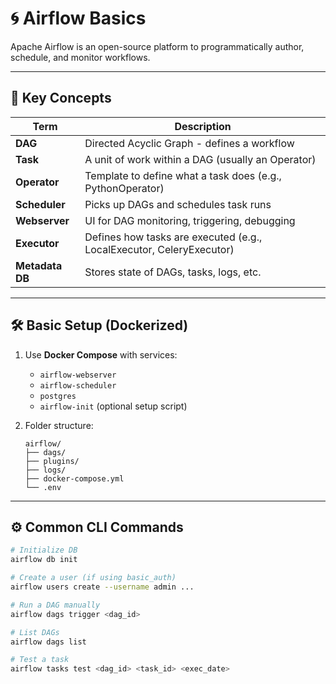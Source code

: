 # 🌀 Airflow Basics

Apache Airflow is an open-source platform to programmatically author, schedule, and monitor workflows.

---

## 🧠 Key Concepts

| Term         | Description |
|--------------|-------------|
| **DAG**      | Directed Acyclic Graph - defines a workflow |
| **Task**     | A unit of work within a DAG (usually an Operator) |
| **Operator** | Template to define what a task does (e.g., PythonOperator) |
| **Scheduler**| Picks up DAGs and schedules task runs |
| **Webserver**| UI for DAG monitoring, triggering, debugging |
| **Executor** | Defines how tasks are executed (e.g., LocalExecutor, CeleryExecutor) |
| **Metadata DB** | Stores state of DAGs, tasks, logs, etc. |

---

## 🛠️ Basic Setup (Dockerized)

1. Use **Docker Compose** with services:
   - `airflow-webserver`
   - `airflow-scheduler`
   - `postgres`
   - `airflow-init` (optional setup script)

2. Folder structure:

    ```
    airflow/
    ├── dags/
    ├── plugins/
    ├── logs/
    ├── docker-compose.yml
    └── .env
    ```

---

## ⚙️ Common CLI Commands

```bash
# Initialize DB
airflow db init

# Create a user (if using basic_auth)
airflow users create --username admin ...

# Run a DAG manually
airflow dags trigger <dag_id>

# List DAGs
airflow dags list

# Test a task
airflow tasks test <dag_id> <task_id> <exec_date>